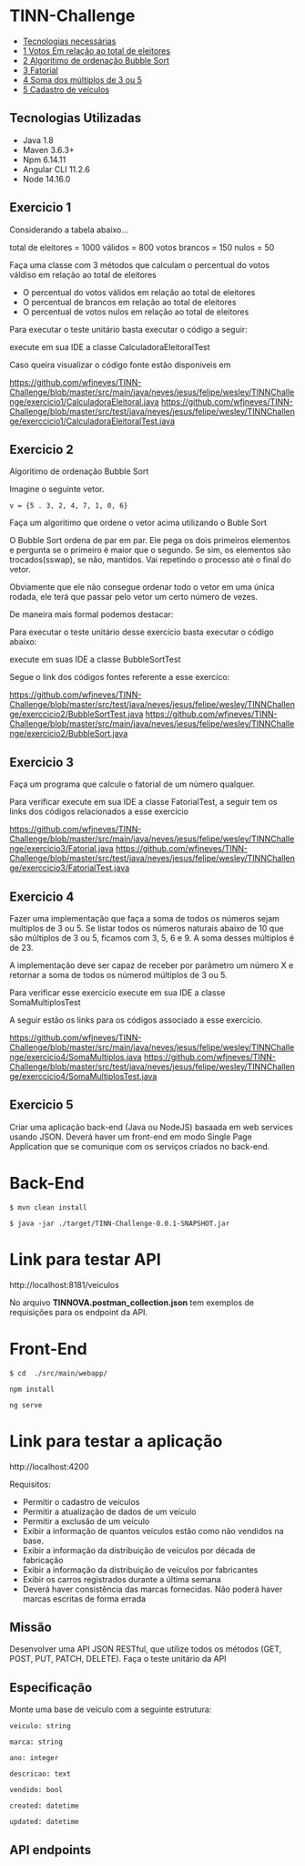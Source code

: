 # TINN-Challenge

* [Tecnologias necessárias](#tecnologias-utilizadas)
* [1 Votos Em relação ao total de eleitores](#exercicio-1)
* [2 Algoritimo de ordenação Bubble Sort](#exercicio-2)
* [3 Fatorial](#exercicio-3)
* [4 Soma dos múltiplos de 3 ou 5](#exercicio-4)
* [5 Cadastro de veículos](#exercicio-5)
 
 
 ## Tecnologias Utilizadas
 
 * Java 1.8
 * Maven 3.6.3+
 * Npm 6.14.11
 * Angular CLI 11.2.6
 * Node 14.16.0
 
 
 ## Exercicio 1
 

  Considerando a tabela abaixo...
  
  total de eleitores = 1000
  válidos = 800
  votos brancos = 150
  nulos = 50
  
 Faça uma classe com 3 métodos que calculam o percentual do votos váldiso em relação ao total de eleitores
  * O percentual do votos válidos em relação ao total de eleitores
  * O percentual de brancos em relação ao total de eleitores
  * O percentual de votos nulos em relação ao total de eleitores
  
  Para executar o teste unitário basta executar o código a seguir:
  
  execute em sua IDE a classe CalculadoraEleitoralTest
  
  Caso queira visualizar o código fonte estão disponiveis em 
  
  https://github.com/wfjneves/TINN-Challenge/blob/master/src/main/java/neves/jesus/felipe/wesley/TINNChallenge/exercicio1/CalculadoraEleitoral.java
  https://github.com/wfjneves/TINN-Challenge/blob/master/src/test/java/neves/jesus/felipe/wesley/TINNChallenge/exerccicio1/CalculadoraEleitoralTest.java
  
 ## Exercicio 2
 
 Algoritimo de ordenação Bubble Sort
 
 Imagine o seguinte vetor.
 
 `v = {5 . 3, 2, 4, 7, 1, 0, 6}`
 
 Faça um algoritimo que ordene o vetor acima utilizando o Buble Sort
 
 O Bubble Sort ordena de par em par.  Ele pega os dois primeiros elementos e pergunta se o primeiro é maior que o segundo. Se sim, os elementos são trocados(sswap), se não, mantidos. Vai repetindo o processo até o final do vetor.
 
 Obviamente que ele não consegue ordenar todo o vetor em uma única rodada, ele terá que passar pelo vetor um certo número de vezes.
 
 De maneira mais formal podemos destacar:
 
 Para executar o teste unitário desse exercício basta executar o código abaixo:
 
 
 execute em suas IDE a classe BubbleSortTest
 
 Segue o link dos códigos fontes referente a esse exercíco:
 
 https://github.com/wfjneves/TINN-Challenge/blob/master/src/test/java/neves/jesus/felipe/wesley/TINNChallenge/exerccicio2/BubbleSortTest.java
 https://github.com/wfjneves/TINN-Challenge/blob/master/src/main/java/neves/jesus/felipe/wesley/TINNChallenge/exercicio2/BubbleSort.java
 
 
 ## Exercicio 3
 
 Faça um programa que calcule o fatorial de um número qualquer.
 
 Para verificar execute em sua IDE a classe FatorialTest, a seguir tem os links dos códigos relacionados a esse exercício
 
 https://github.com/wfjneves/TINN-Challenge/blob/master/src/main/java/neves/jesus/felipe/wesley/TINNChallenge/exercicio3/Fatorial.java
 https://github.com/wfjneves/TINN-Challenge/blob/master/src/test/java/neves/jesus/felipe/wesley/TINNChallenge/exerccicio3/FatorialTest.java
 
 
 
 ## Exercicio 4
 
 
 Fazer uma implementação que faça a soma de todos os números sejam multiplos de 3 ou 5.
 Se listar todos os números naturais abaixo de 10 que são múltiplos de 3 ou 5, ficamos com 3, 5, 6 e 9. A soma desses múltiplos é de 23.
 
 A implementação deve ser capaz de receber por parâmetro um número X e retornar a soma de todos os númerod múltiplos de 3 ou 5.
 
 
 Para verificar esse exercicío execute em sua IDE a classe SomaMultiplosTest
 
 A seguir estão os links para os códigos associado a esse exercício.
 
 https://github.com/wfjneves/TINN-Challenge/blob/master/src/main/java/neves/jesus/felipe/wesley/TINNChallenge/exercicio4/SomaMultiplos.java 
 https://github.com/wfjneves/TINN-Challenge/blob/master/src/test/java/neves/jesus/felipe/wesley/TINNChallenge/exerccicio4/SomaMultiplosTest.java
 
 
## Exercicio 5

Criar uma aplicação back-end (Java ou NodeJS) basaada em web services usando JSON.
Deverá haver um front-end em modo Single Page Application que se comunique com os serviços criados no back-end.

# Back-End

 <p> <code>$ mvn clean install</code>  </p>
 <p><code>$ java -jar ./target/TINN-Challenge-0.0.1-SNAPSHOT.jar </code> </p>
 
 # Link para testar API
 
 http://localhost:8181/veiculos

No arquivo <strong>TINNOVA.postman_collection.json</strong> tem exemplos de requisições para os endpoint da API.

# Front-End

<p><code>$ cd  ./src/main/webapp/ </code></p>
<p><code>npm install</code></p>
<p><code>ng serve</code></p>

# Link para testar a aplicação
http://localhost:4200

Requisitos:
 
  * Permitir o cadastro de veículos
  *  Permitir a atualização de dados de um veículo
  *  Permitir a exclusão de um veículo
  *  Exibir a informação de quantos veículos estão como não vendidos na base.
  *  Exibir a informação da distribuição de veículos por década de fabricação
  *  Exibir a informação da distribuição de veículos por fabricantes
  *  Exibir os carros registrados durante a última semana
  *  Deverá haver consistência das marcas fornecidas. Não poderá haver marcas escritas de forma errada

## Missão

Desenvolver uma API JSON RESTful, que utilize todos os métodos (GET, POST, PUT, PATCH, DELETE). Faça o teste unitário da API

## Especificação

Monte uma base de veículo com a seguinte estrutura:

<p><code>veiculo: string</code></p>
<p><code>marca: string</code></p>
<p><code>ano: integer</code></p>
<p><code>descricao: text</code></p>
<p><code>vendido: bool</code></p>
<p><code>created: datetime</code></p>
<p><code>updated: datetime</code></p>


## API endpoints
